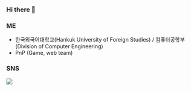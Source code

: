 ### Hi there 👋

### ME
- 한국외국어대학교(Hankuk University of Foreign Studies) / 컴퓨터공학부(Division of Computer Engineering)
- PnP (Game, web team)

### SNS
<a href="https://velog.io/@kimhaech" target="_blank"><img src="https://img.shields.io/badge/velog-58FAAC?style=flat-square&logo=velog&logoColor=white"/></a>
